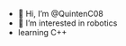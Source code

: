 - 👋 Hi, I’m @QuintenC08
- 👀 I’m interested in robotics
- learning C++



<!---
QuintenC08/QuintenC08 is a ✨ special ✨ repository because its `README.md` (this file) appears on your GitHub profile.
You can click the Preview link to take a look at your changes.
--->
